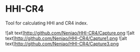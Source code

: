 # HHI-CR4

Tool for calculating HHI and CR4 index.

![alt text]http://github.com/Neniao/HHI-CR4/Capture.png
![alt text]http://github.com/Neniao/HHI-CR4/Capture1.png
![alt text]http://github.com/Neniao/HHI-CR4/Capture3.png
